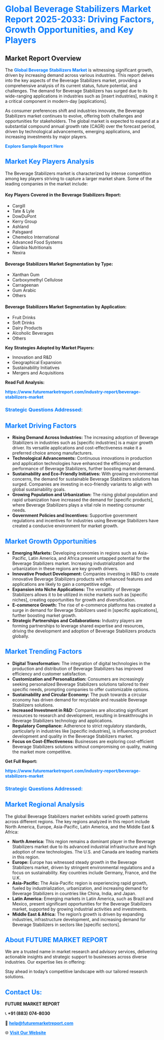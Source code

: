 <h1 style="color: #007BFF;">Global Beverage Stabilizers Market Report 2025-2033: Driving Factors, Growth Opportunities, and Key Players</h1>

<section id="overview">
<h2>Market Report Overview</h2>
<p>The <a href="https://www.futuremarketreport.com/industry-report/beverage-stabilizers-market" style="color: #007BFF; text-decoration: none;"><strong>Global Beverage Stabilizers Market</strong></a> is witnessing significant growth, driven by increasing demand across various industries. This report delves into the key aspects of the Beverage Stabilizers market, providing a comprehensive analysis of its current status, future potential, and challenges. The demand for Beverage Stabilizers has surged due to its wide-ranging applications in industries such as [insert industries], making it a critical component in modern-day [applications].</p>
<p>As consumer preferences shift and industries innovate, the Beverage Stabilizers market continues to evolve, offering both challenges and opportunities for stakeholders. The global market is expected to expand at a substantial compound annual growth rate (CAGR) over the forecast period, driven by technological advancements, emerging applications, and increasing investments by major players.</p>
</section>

<section id="overview">
<p><a href="https://www.futuremarketreport.com/request-sample/reportId=62063" style="color: #007BFF; text-decoration: none;"><strong>Explore Sample Report Here</strong></a></p>
</section>

<section id="key-players">
<h2 style="color: #007BFF;">Market Key Players Analysis</h2>
<p>The Beverage Stabilizers market is characterized by intense competition among key players striving to capture a larger market share. Some of the leading companies in the market include:</p>
<h4>Key Players Covered in the Beverage Stabilizers Report:</h4>
<ul><li>Cargill</li><li>Tate &amp; Lyle</li><li>DowDuPont</li><li>Kerry Group</li><li>Ashland</li><li>Palsgaard</li><li>Chemelco International</li><li>Advanced Food Systems</li><li>Glanbia Nutritionals</li><li>Nexira</li></ul>
<h4>Beverage Stabilizers Market Segmentation by Type:</h4>
<ul><li>Xanthan Gum</li><li>Carboxymethyl Cellulose</li><li>Carrageenan</li><li>Gum Arabic</li><li>Others</li></ul>

<h4>Beverage Stabilizers Market Segmentation by Application:</h4>
<ul><li>Fruit Drinks</li><li>Soft Drinks</li><li>Dairy Products</li><li>Alcoholic Beverages</li><li>Others</li></ul>
<p><strong>Key Strategies Adopted by Market Players:</strong></p>
<ul>
<li>Innovation and R&D</li>
<li>Geographical Expansion</li>
<li>Sustainability Initiatives</li>
<li>Mergers and Acquisitions</li>
</ul>
</section>

<section>
<p><strong>Read Full Analysis: </strong></p><a href="https://www.futuremarketreport.com/industry-report/beverage-stabilizers-market" style="color: #007BFF; text-decoration: none;"><strong>https://www.futuremarketreport.com/industry-report/beverage-stabilizers-market</strong></a>
<h3 style="color: #007BFF;">Strategic Questions Addressed:</h3>
</section>

<section id="driving-factors">
<h2 style="color: #007BFF;">Market Driving Factors</h2>
<ul>
<li><strong>Rising Demand Across Industries:</strong> The increasing adoption of Beverage Stabilizers in industries such as [specific industries] is a major growth driver. Its versatile applications and cost-effectiveness make it a preferred choice among manufacturers.</li>
<li><strong>Technological Advancements:</strong> Continuous innovations in production and application technologies have enhanced the efficiency and performance of Beverage Stabilizers, further boosting market demand.</li>
<li><strong>Sustainability and Eco-Friendly Initiatives:</strong> With growing environmental concerns, the demand for sustainable Beverage Stabilizers solutions has surged. Companies are investing in eco-friendly variants to align with global sustainability goals.</li>
<li><strong>Growing Population and Urbanization:</strong> The rising global population and rapid urbanization have increased the demand for [specific products], where Beverage Stabilizers plays a vital role in meeting consumer needs.</li>
<li><strong>Government Policies and Incentives:</strong> Supportive government regulations and incentives for industries using Beverage Stabilizers have created a conducive environment for market growth.</li>
</ul>
</section>

<section id="growth-opportunities">
<h2 style="color: #007BFF;">Market Growth Opportunities</h2>
<ul>
<li><strong>Emerging Markets:</strong> Developing economies in regions such as Asia-Pacific, Latin America, and Africa present untapped potential for the Beverage Stabilizers market. Increasing industrialization and urbanization in these regions are key growth drivers.</li>
<li><strong>Innovative Product Development:</strong> Companies investing in R&D to create innovative Beverage Stabilizers products with enhanced features and applications are likely to gain a competitive edge.</li>
<li><strong>Expansion into Niche Applications:</strong> The versatility of Beverage Stabilizers allows it to be utilized in niche markets such as [specific niches], creating opportunities for growth and diversification.</li>
<li><strong>E-commerce Growth:</strong> The rise of e-commerce platforms has created a surge in demand for Beverage Stabilizers used in [specific applications], further boosting market growth.</li>
<li><strong>Strategic Partnerships and Collaborations:</strong> Industry players are forming partnerships to leverage shared expertise and resources, driving the development and adoption of Beverage Stabilizers products globally.</li>
</ul>
</section>

<section id="trending-factors">
<h2 style="color: #007BFF;">Market Trending Factors</h2>
<ul>
<li><strong>Digital Transformation:</strong> The integration of digital technologies in the production and distribution of Beverage Stabilizers has improved efficiency and customer satisfaction.</li>
<li><strong>Customization and Personalization:</strong> Consumers are increasingly seeking personalized Beverage Stabilizers solutions tailored to their specific needs, prompting companies to offer customizable options.</li>
<li><strong>Sustainability and Circular Economy:</strong> The push towards a circular economy has driven demand for recyclable and reusable Beverage Stabilizers solutions.</li>
<li><strong>Increased Investment in R&D:</strong> Companies are allocating significant resources to research and development, resulting in breakthroughs in Beverage Stabilizers technology and applications.</li>
<li><strong>Regulatory Compliance:</strong> Adherence to strict regulatory standards, particularly in industries like [specific industries], is influencing product development and quality in the Beverage Stabilizers market.</li>
<li><strong>Focus on Cost-Effectiveness:</strong> Businesses are exploring cost-efficient Beverage Stabilizers solutions without compromising on quality, making the market more competitive.</li>
</ul>
</section>

<section>
<p><strong>Get Full Report: </strong></p><a href="https://www.futuremarketreport.com/industry-report/beverage-stabilizers-market" style="color: #007BFF; text-decoration: none;"><strong>https://www.futuremarketreport.com/industry-report/beverage-stabilizers-market</strong></a>
<h3 style="color: #007BFF;">Strategic Questions Addressed:</h3>
</section>


<section id="regional-analysis">
<h2 style="color: #007BFF;">Market Regional Analysis</h2>
<p>The global Beverage Stabilizers market exhibits varied growth patterns across different regions. The key regions analyzed in this report include North America, Europe, Asia-Pacific, Latin America, and the Middle East & Africa:</p>
<ul>
<li><strong>North America:</strong> This region remains a dominant player in the Beverage Stabilizers market due to its advanced industrial infrastructure and high adoption of new technologies. The U.S. and Canada are leading markets in this region.</li>
<li><strong>Europe:</strong> Europe has witnessed steady growth in the Beverage Stabilizers market, driven by stringent environmental regulations and a focus on sustainability. Key countries include Germany, France, and the U.K.</li>
<li><strong>Asia-Pacific:</strong> The Asia-Pacific region is experiencing rapid growth, fueled by industrialization, urbanization, and increasing demand for Beverage Stabilizers in countries like China, India, and Japan.</li>
<li><strong>Latin America:</strong> Emerging markets in Latin America, such as Brazil and Mexico, present significant opportunities for the Beverage Stabilizers market, supported by growing industrial activities and investments.</li>
<li><strong>Middle East & Africa:</strong> The region’s growth is driven by expanding industries, infrastructure development, and increasing demand for Beverage Stabilizers in sectors like [specific sectors].</li>
</ul>
</section>

<footer>
<h2 style="color: #007BFF;">About FUTURE MARKET REPORT</h2>
<p>We are a trusted name in market research and advisory services, delivering actionable insights and strategic support to businesses across diverse industries. Our expertise lies in offering:</p>

<p>Stay ahead in today’s competitive landscape with our tailored research solutions.</p>

<h2 style="color: #007BFF;">Contact Us:</h2>
<p><strong>FUTURE MARKET REPORT</strong></p>
<p>📞 <strong>+91 (883) 074-8030</strong></p>
<p>📧 <strong><a href="mailto:help@futuremarketreport.com" style="color: #007BFF;">help@futuremarketreport.com</a></strong></p>
<p>🌐 <strong><a href="https://www.futuremarketreport.com/" style="color: #007BFF;">Visit Our Website</a></strong></p>
</footer>